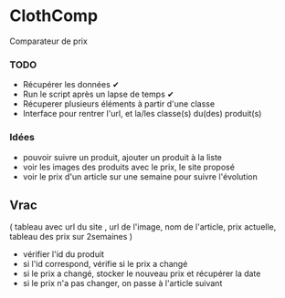 # ClothComp
Comparateur de prix

### TODO

- Récupérer les données ✔
- Run le script après un lapse de temps ✔
- Récuperer plusieurs éléments à partir d'une classe
- Interface pour rentrer l'url, et la/les classe(s) du(des) produit(s)


### Idées 

- pouvoir suivre un produit, ajouter un produit à la liste 
- voir les images des produits avec le prix, le site proposé
- voir le prix d'un article sur une semaine pour suivre l'évolution


## Vrac


( tableau avec url du site , url de l'image, nom de l'article, prix actuelle, tableau des prix sur 2semaines ) 

- vérifier l'id du produit
- si l'id correspond, vérifie si le prix a changé 
- si le prix a changé, stocker le nouveau prix et récupérer la date
- si le prix n'a pas changer, on passe à l'article suivant 
